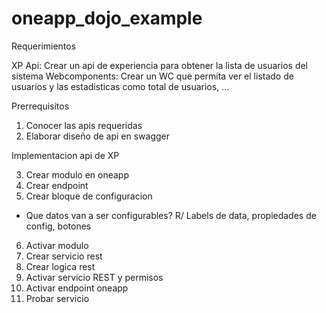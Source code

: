 # oneapp_dojo_example

Requerimientos

XP Api: Crear un api de experiencia para obtener la lista de usuarios del sistema
Webcomponents: Crear un WC que permita ver el listado de usuarios y las estadisticas como total de usuarios, ...


Prerrequisitos

1. Conocer las apis requeridas
2. Elaborar diseño de api en swagger

Implementacion api de XP

3. Crear modulo en oneapp
4. Crear endpoint
5. Crear bloque de configuracion 
- Que datos van a ser configurables?
R/ Labels de data, propiedades de config, botones
6. Activar modulo
7. Crear servicio rest
8. Crear logica rest
9. Activar servicio REST y permisos
10. Activar endpoint oneapp
11. Probar servicio
